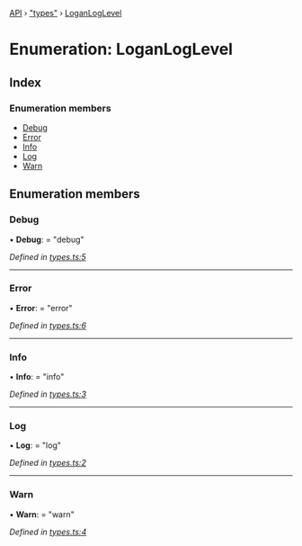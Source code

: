 [API](../README.md) › ["types"](../modules/_types_.md) › [LoganLogLevel](_types_.loganloglevel.md)

# Enumeration: LoganLogLevel


## Index

### Enumeration members

* [Debug](_types_.loganloglevel.md#debug)
* [Error](_types_.loganloglevel.md#error)
* [Info](_types_.loganloglevel.md#info)
* [Log](_types_.loganloglevel.md#log)
* [Warn](_types_.loganloglevel.md#warn)

## Enumeration members

###  Debug

• **Debug**: = "debug"

*Defined in [types.ts:5](https://github.com/ciklum-digital/logan/blob/8316871/packages/core/src/types.ts#L5)*

___

###  Error

• **Error**: = "error"

*Defined in [types.ts:6](https://github.com/ciklum-digital/logan/blob/8316871/packages/core/src/types.ts#L6)*

___

###  Info

• **Info**: = "info"

*Defined in [types.ts:3](https://github.com/ciklum-digital/logan/blob/8316871/packages/core/src/types.ts#L3)*

___

###  Log

• **Log**: = "log"

*Defined in [types.ts:2](https://github.com/ciklum-digital/logan/blob/8316871/packages/core/src/types.ts#L2)*

___

###  Warn

• **Warn**: = "warn"

*Defined in [types.ts:4](https://github.com/ciklum-digital/logan/blob/8316871/packages/core/src/types.ts#L4)*
